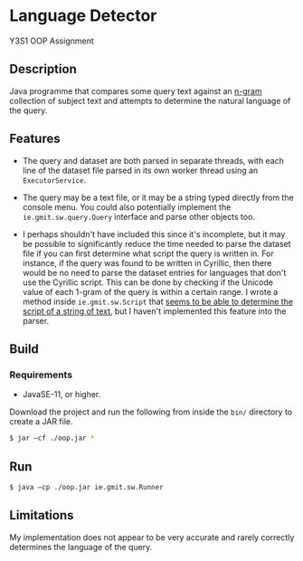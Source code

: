 # Language Detector

Y3S1 OOP Assignment

## Description

Java programme that compares some query text against an [n-gram](https://en.wikipedia.org/wiki/N-gram) collection of subject text and attempts to determine the
natural language of the query.

## Features

- The query and dataset are both parsed in separate threads, with each line of the dataset file parsed in its own worker thread using an `ExecutorService`.

- The query may be a text file, or it may be a string typed directly from the console menu. You could also potentially implement the `ie.gmit.sw.query.Query`
interface and parse other objects too.

- I perhaps shouldn't have included this since it's incomplete, but it may be possible to significantly reduce the time needed to parse the dataset file if
you can first determine what script the query is written in. For instance, if the query was found to be written in Cyrillic, then there would be no need to parse
the dataset entries for languages that don't use the Cyrillic script. This can be done by checking if the Unicode value of each 1-gram of the query is within a certain range.
I wrote a method inside `ie.gmit.sw.Script` that [seems to be able to determine the script of a string of text](https://user-images.githubusercontent.com/37158241/71834878-2b75c980-30a8-11ea-9ee4-f2759bda204b.png),
but I haven't implemented this feature into the parser.

## Build

### Requirements

- JavaSE-11, or higher.

Download the project and run the following from inside the `bin/` directory to create a JAR file.

```sh
$ jar –cf ./oop.jar *
```

## Run

```sh
$ java –cp ./oop.jar ie.gmit.sw.Runner
```

## Limitations

My implementation does not appear to be very accurate and rarely correctly determines the language of the query.
